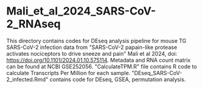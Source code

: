 # Mali_et_al_2024_SARS-CoV-2_RNAseq
This directory contains codes for DEseq analysis pipeline for mouse TG SARS-CoV-2 infection data from "SARS-CoV-2 papain-like protease activates nociceptors to drive sneeze and pain" Mali et al 2024, doi: https://doi.org/10.1101/2024.01.10.575114.
Metadata and RNA count matrix can be found at NCBI GSE252056.
"CalculateTPM.R" file contains R code to calculate Transcripts Per Million for each sample.
"DEseq_SARS-CoV-2_infected.Rmd" contains code for DEseq, GSEA, permutation analysis.

